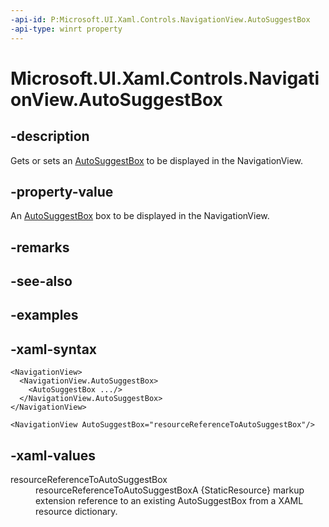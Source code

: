 ```yaml
---
-api-id: P:Microsoft.UI.Xaml.Controls.NavigationView.AutoSuggestBox
-api-type: winrt property
---
```

<!-- Property syntax.
public AutoSuggestBox AutoSuggestBox { get;  set; }
-->

# Microsoft.UI.Xaml.Controls.NavigationView.AutoSuggestBox



## -description

Gets or sets an [AutoSuggestBox](/uwp/api/windows.ui.xaml.controls.autosuggestbox) to be displayed in the NavigationView.



## -property-value

An [AutoSuggestBox](/uwp/api/windows.ui.xaml.controls.autosuggestbox) box to be displayed in the NavigationView.



## -remarks



## -see-also



## -examples



## -xaml-syntax

```xaml
<NavigationView>
  <NavigationView.AutoSuggestBox>
    <AutoSuggestBox .../>
  </NavigationView.AutoSuggestBox>
</NavigationView>
```

```xaml
<NavigationView AutoSuggestBox="resourceReferenceToAutoSuggestBox"/>
```



## -xaml-values

<dt>resourceReferenceToAutoSuggestBox</dt><dd>resourceReferenceToAutoSuggestBoxA {StaticResource} markup extension reference to an existing AutoSuggestBox from a XAML resource dictionary.</dd>
</dl>




